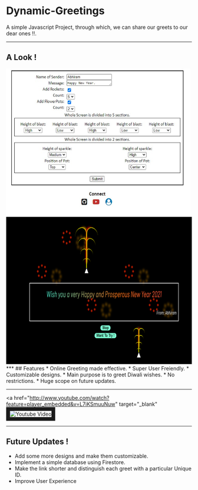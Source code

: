# Dynamic-Greetings
A simple Javascript Project, through which, we can share our greets to our dear ones !!.
***
## A Look !
<img src="others/home.jpg" alt="Sender's side" width="500" height="400">
<img src="others/greet.png" alt="Receiver's side" width="600" height="400">
***
## Features
* Online Greeting made effective.
* Super User Freiendly.
* Customizable designs.
* Main purpose is to greet Diwali wishes.
* No restrictions.
* Huge scope on future updates.

***
<a href="http://www.youtube.com/watch?feature=player_embedded&v=L7iKSmuuNuw" target="_blank" 
<img src="http://img.youtube.com/vi/L7iKSmuuNuw/0.jpg" alt="Youtube Video" width="400" height="300" border="10"/></a>
***

## Future Updates !
* Add some more designs and make them customizable.
* Implement a simple database using Firestore.
* Make the link shorter and distinguish each greet with a particular Unique ID.
* Improve User Experience
